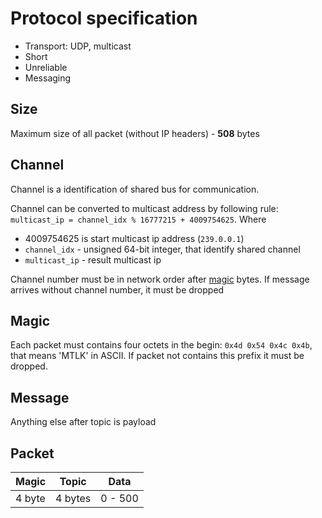 
# Protocol specification

* Transport: UDP, multicast
* Short
* Unreliable
* Messaging

## Size

Maximum size of all packet (without IP headers) - **508** bytes

## Channel

Channel is a identification of shared bus for communication.

Channel can be converted to multicast address by following rule: `multicast_ip = channel_idx % 16777215 + 4009754625`.
Where 

* 4009754625 is start multicast ip address (`239.0.0.1`)
* `channel_idx` - unsigned 64-bit integer, that identify shared channel
* `multicast_ip` - result multicast ip

Channel number must be in network order after [magic](#magic) bytes. If message arrives without channel number, it must be dropped

## Magic

Each packet must contains four octets in the begin: `0x4d 0x54 0x4c 0x4b`, that means 'MTLK' in ASCII. If packet not contains this prefix it must be dropped.


## Message

Anything else after topic is payload


## Packet

| Magic  | Topic    | Data
|--------|--------- |-----------|
| 4 byte | 4 bytes  | 0 - 500   |

